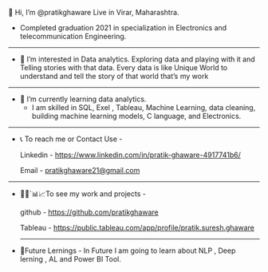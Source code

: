  👋 Hi, I’m @pratikghaware Live in Virar, Maharashtra. 
-  Completed graduation 2021 in specialization in Electronics and telecommunication Engineering. 


---------------------------------------------------------------------------------------------------------------------------------------------------------

- 👀 I’m interested in Data analytics. Exploring data and playing with it and Telling stories with that data. Every data is like Unique World to understand and tell the      story of that world that’s my work 


--------------------------------------------------------------------------------------------------------------------------------------------------------------
- 🌱 I’m currently learning data analytics. 
    - I am skilled in SQL, Exel , Tableau, Machine Learning, data cleaning, building machine learning models, C language, and Electronics.  


--------------------------------------------------------------------------------------------------------------------------------------------------------------

 - 📞 To reach me or Contact Use - 


      Linkedin - https://www.linkedin.com/in/pratik-ghaware-4917741b6/

      Email - pratikghaware21@gmail.com
                   

--------------------------------------------------------------------------------------------------------------------------------------------------------------

 
 - 👨‍💼`📊📈To see my work and projects - 


      github - https://github.com/pratikghaware
  
     Tableau - https://public.tableau.com/app/profile/pratik.suresh.ghaware
     
     
     --------------------------------------------------------------------------------------------------------------------------------------------------------------



-  🔮Future Lernings - In Future I am going to learn about NLP , Deep lerning , AL and Power BI Tool.
